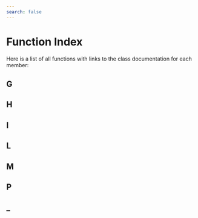 ```yaml
---
search: false
---
```


# Function Index

Here is a list of all functions with links to the class documentation for each member:
## G



## H



## I



## L



## M



## P



## \_



